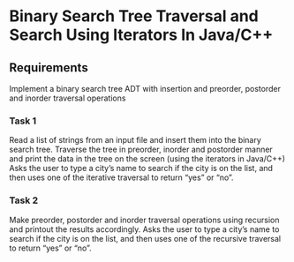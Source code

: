 # Binary Search Tree Traversal and Search Using Iterators In Java/C++

## Requirements
  Implement a binary search tree ADT with insertion and preorder, postorder and inorder traversal operations
  
  ### Task 1
  Read a list of strings from an input file and insert them into the binary search tree.
  Traverse the tree in preorder, inorder and postorder manner and print the data in the tree on the screen
    (using the iterators in Java/C++)
  Asks the user to type a city’s name to search if the city is on the list, and then uses one of the iterative
    traversal to return “yes” or “no”.

  ### Task 2
  Make preorder, postorder and inorder traversal operations using recursion and printout the results accordingly.
  Asks the user to type a city’s name to search if the city is on the list, and then uses one of the recursive
    traversal to return “yes” or “no”.
